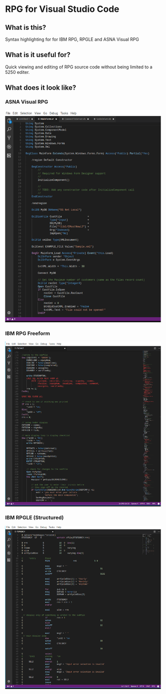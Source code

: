 # RPG for Visual Studio Code

## What is this?
Syntax highlighting for for IBM RPG, RPGLE and ASNA Visual RPG 

## What is it useful for?
Quick viewing and editing of RPG source code without being limited to a 5250 editer.


## What does it look like?
### ASNA Visual RPG

 ![pi.cbl](https://github.com/RoySpino/VSCode_VisualRPG_Syntax/blob/master/AVRSample.png)
 
### IBM RPG Freeform

 ![pi.cbl](https://github.com/RoySpino/VSCode_VisualRPG_Syntax/blob/master/RPGFreeFormatSample.png)
### IBM RPGLE (Structured)

 ![pi.cbl](https://github.com/RoySpino/VSCode_VisualRPG_Syntax/blob/master/RPGFixedFormatSample.png)
